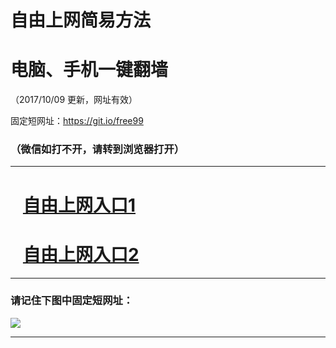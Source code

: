 ﻿# 自由上网简易方法

# 电脑、手机一键翻墙

（2017/10/09 更新，网址有效）

固定短网址：https://git.io/free99

### （微信如打不开，请转到浏览器打开）


***





# &nbsp;&nbsp; <a href="http://ft2256328804.fwq-tz-1001.info/fwqtz01.html?t=100900131973 " target="_blank">自由上网入口1</a>
# &nbsp;&nbsp; <a href="http://ft2076213453.fwq-tz-1002.info/fwqtz02.html?t=10090017272 " target="_blank">自由上网入口2</a>
***

### 请记住下图中固定短网址：

<img src="https://s3-us-west-2.amazonaws.com/fwq-1001/yjfq-20170905okok.png" /> 


***

